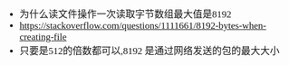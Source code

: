 <span  style="font-family: Simsun,serif; font-size: 17px; ">

- 为什么读文件操作一次读取字节数组最大值是8192
- https://stackoverflow.com/questions/1111661/8192-bytes-when-creating-file
- 只要是512的倍数都可以,8192 是通过网络发送的包的最大大小


</span>